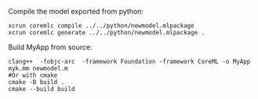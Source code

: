 Compile the model exported from python:

```
xcrun coremlc compile ../../python/newmodel.mlpackage
xcrun coremlc generate ../../python/newmodel.mlpackage .
```

Build MyApp from source:

```
clang++  -fobjc-arc  -framework Foundation -framework CoreML -o MyApp myk.mm newmodel.m
#Or with cmake
cmake -B build .
cmake --build build 
```


